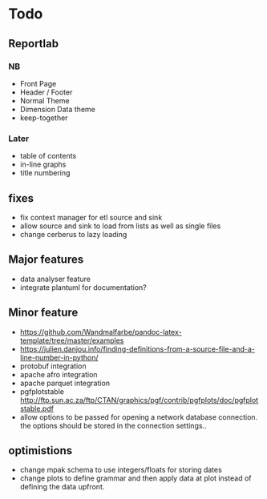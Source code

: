 # Todo

## Reportlab
### NB
* Front Page
* Header / Footer
* Normal Theme
* Dimension Data theme
* keep-together

### Later
* table of contents
* in-line graphs
* title numbering

## fixes
* fix context manager for etl source and sink
* allow source and sink to load from lists as well as
  single files
* change cerberus to lazy loading

## Major features
* data analyser feature
* integrate plantuml for documentation?

## Minor feature
* https://github.com/Wandmalfarbe/pandoc-latex-template/tree/master/examples
* https://julien.danjou.info/finding-definitions-from-a-source-file-and-a-line-number-in-python/
* protobuf integration
* apache afro integration 
* apache parquet integration 
* pgfplotstable http://ftp.sun.ac.za/ftp/CTAN/graphics/pgf/contrib/pgfplots/doc/pgfplotstable.pdf
* allow options to be passed for opening a network database connection. the
  options should be stored in the connection settings..

## optimistions
* change mpak schema to use integers/floats for storing dates
* change plots to define grammar and then apply data at plot instead of 
  defining the data upfront.
